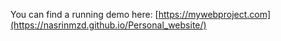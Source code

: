 You can find a running demo here: [https://mywebproject.com](https://nasrinmzd.github.io/Personal_website/)

